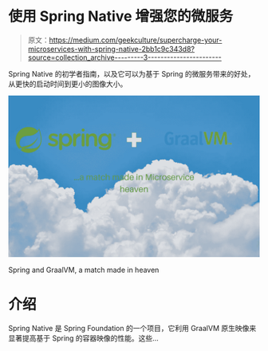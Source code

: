 # 使用 Spring Native 增强您的微服务

> 原文：<https://medium.com/geekculture/supercharge-your-microservices-with-spring-native-2bb1c9c343d8?source=collection_archive---------3----------------------->

Spring Native 的初学者指南，以及它可以为基于 Spring 的微服务带来的好处，从更快的启动时间到更小的图像大小。

![](img/43256d17d7b1f4510b7cb88f8e359dcb.png)

Spring and GraalVM, a match made in heaven

# 介绍

Spring Native 是 Spring Foundation 的一个项目，它利用 GraalVM 原生映像来显著提高基于 Spring 的容器映像的性能。这些…